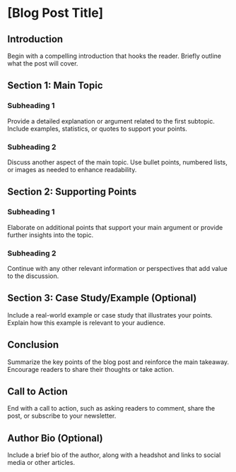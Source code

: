 # [Blog Post Title]

## Introduction
Begin with a compelling introduction that hooks the reader. Briefly outline what the post will cover.

## Section 1: Main Topic
### Subheading 1
Provide a detailed explanation or argument related to the first subtopic. Include examples, statistics, or quotes to support your points.

### Subheading 2
Discuss another aspect of the main topic. Use bullet points, numbered lists, or images as needed to enhance readability.

## Section 2: Supporting Points
### Subheading 1
Elaborate on additional points that support your main argument or provide further insights into the topic.

### Subheading 2
Continue with any other relevant information or perspectives that add value to the discussion.

## Section 3: Case Study/Example (Optional)
Include a real-world example or case study that illustrates your points. Explain how this example is relevant to your audience.

## Conclusion
Summarize the key points of the blog post and reinforce the main takeaway. Encourage readers to share their thoughts or take action.

## Call to Action
End with a call to action, such as asking readers to comment, share the post, or subscribe to your newsletter.

## Author Bio (Optional)
Include a brief bio of the author, along with a headshot and links to social media or other articles.
